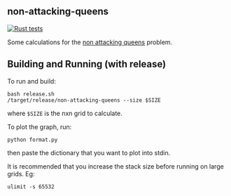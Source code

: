 ## non-attacking-queens
[![Rust tests](https://github.com/InnovativeInventor/non-attacking-queens/actions/workflows/test.yaml/badge.svg)](https://github.com/InnovativeInventor/non-attacking-queens/actions/workflows/test.yaml)

Some calculations for the [non attacking queens](https://www.maa.org/sites/default/files/may_2006_-_noon55524.pdf) problem.

## Building and Running (with release)
To run and build:
```
bash release.sh
/target/release/non-attacking-queens --size $SIZE
```
where `$SIZE` is the nxn grid to calculate.

To plot the graph, run:
```
python format.py
```
then paste the dictionary that you want to plot into stdin.

It is recommended that you increase the stack size before running on large grids. Eg:
```
ulimit -s 65532
```

